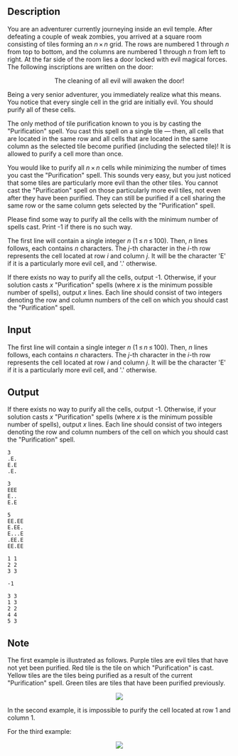 ## Description

<div><p>You are an adventurer currently journeying inside an evil temple. After defeating a couple of weak zombies, you arrived at a square room consisting of tiles forming an <span class="tex-span"><i>n</i> × <i>n</i></span> grid. The rows are numbered <span class="tex-span">1</span> through <span class="tex-span"><i>n</i></span> from top to bottom, and the columns are numbered <span class="tex-span">1</span> through <span class="tex-span"><i>n</i></span> from left to right. At the far side of the room lies a door locked with evil magical forces. The following inscriptions are written on the door:</p><center> <span class="tex-font-style-underline">The cleaning of all evil will awaken the door!</span> </center><p>Being a very senior adventurer, you immediately realize what this means. You notice that every single cell in the grid are initially evil. You should purify all of these cells.</p><p>The only method of tile purification known to you is by casting the "Purification" spell. You cast this spell on a single tile — then, all cells that are located in the same row and all cells that are located in the same column as the selected tile become purified (including the selected tile)! It is allowed to purify a cell more than once.</p><p>You would like to purify all <span class="tex-span"><i>n</i> × <i>n</i></span> cells while minimizing the number of times you cast the "Purification" spell. This sounds very easy, but you just noticed that some tiles are particularly more evil than the other tiles. You cannot cast the "Purification" spell on those particularly more evil tiles, not even after they have been purified. They can still be purified if a cell sharing the same row or the same column gets selected by the "Purification" spell.</p><p>Please find some way to purify all the cells with the minimum number of spells cast. Print -1 if there is no such way.</p></div><div class="input-specification"><p>The first line will contain a single integer <span class="tex-span"><i>n</i></span> (<span class="tex-span">1 ≤ <i>n</i> ≤ 100</span>). Then, <span class="tex-span"><i>n</i></span> lines follows, each contains <span class="tex-span"><i>n</i></span> characters. The <span class="tex-span"><i>j</i></span>-th character in the <span class="tex-span"><i>i</i></span>-th row represents the cell located at row <span class="tex-span"><i>i</i></span> and column <span class="tex-span"><i>j</i></span>. It will be the character '<span class="tex-font-style-tt">E</span>' if it is a particularly more evil cell, and '<span class="tex-font-style-tt">.</span>' otherwise.</p></div><div class="output-specification"><p>If there exists no way to purify all the cells, output -1. Otherwise, if your solution casts <span class="tex-span"><i>x</i></span> "Purification" spells (where <span class="tex-span"><i>x</i></span> is the minimum possible number of spells), output <span class="tex-span"><i>x</i></span> lines. Each line should consist of two integers denoting the row and column numbers of the cell on which you should cast the "Purification" spell.</p></div>

## Input

<p>The first line will contain a single integer <span class="tex-span"><i>n</i></span> (<span class="tex-span">1 ≤ <i>n</i> ≤ 100</span>). Then, <span class="tex-span"><i>n</i></span> lines follows, each contains <span class="tex-span"><i>n</i></span> characters. The <span class="tex-span"><i>j</i></span>-th character in the <span class="tex-span"><i>i</i></span>-th row represents the cell located at row <span class="tex-span"><i>i</i></span> and column <span class="tex-span"><i>j</i></span>. It will be the character '<span class="tex-font-style-tt">E</span>' if it is a particularly more evil cell, and '<span class="tex-font-style-tt">.</span>' otherwise.</p>

## Output

<p>If there exists no way to purify all the cells, output -1. Otherwise, if your solution casts <span class="tex-span"><i>x</i></span> "Purification" spells (where <span class="tex-span"><i>x</i></span> is the minimum possible number of spells), output <span class="tex-span"><i>x</i></span> lines. Each line should consist of two integers denoting the row and column numbers of the cell on which you should cast the "Purification" spell.</p>





```input1
3
.E.
E.E
.E.

```




```input2
3
EEE
E..
E.E

```




```input3
5
EE.EE
E.EE.
E...E
.EE.E
EE.EE

```




```output1
1 1
2 2
3 3

```




```output2
-1

```




```output3
3 3
1 3
2 2
4 4
5 3
```



## Note

<p>The first example is illustrated as follows. Purple tiles are evil tiles that have not yet been purified. Red tile is the tile on which "Purification" is cast. Yellow tiles are the tiles being purified as a result of the current "Purification" spell. Green tiles are tiles that have been purified previously. </p><center> <img class="tex-graphics" src="file://fsjVg4Gp.png" style="max-width: 100.0%;max-height: 100.0%;"> </center><p>In the second example, it is impossible to purify the cell located at row <span class="tex-span">1</span> and column <span class="tex-span">1</span>.</p><p>For the third example:</p><center> <img class="tex-graphics" src="file://aHLMO5Lx.png" style="max-width: 100.0%;max-height: 100.0%;"> </center>
